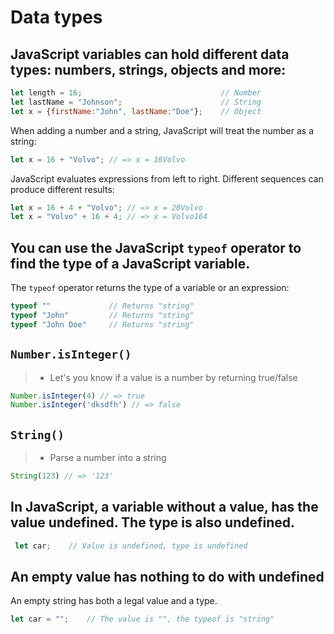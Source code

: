 # Data types
## JavaScript variables can hold different data types: numbers, strings, objects and more:
```js
let length = 16;                               // Number
let lastName = "Johnson";                      // String
let x = {firstName:"John", lastName:"Doe"};    // Object
```
When adding a number and a string, JavaScript will treat the number as a string:
```js
let x = 16 + "Volvo"; // => x = 16Volvo
``` 
JavaScript evaluates expressions from left to right. Different sequences can produce different results:
```js
let x = 16 + 4 + "Volvo"; // => x = 20Volvo
let x = "Volvo" + 16 + 4; // => x = Volvo164
```
## You can use the JavaScript ```typeof``` operator to find the type of a JavaScript variable.

The ```typeof``` operator returns the type of a variable or an expression:
```js
typeof ""             // Returns "string"
typeof "John"         // Returns "string"
typeof "John Doe"     // Returns "string"
```

## `Number.isInteger()`
>- Let's you know if a value is a number by returning true/false
```js
Number.isInteger(4) // => true
Number.isInteger('dksdfh') // => false
```
## `String()`
>- Parse a number into a string
```js
String(123) // => '123'
```
## In JavaScript, a variable without a value, has the value undefined. The type is also undefined.
```js
 let car;    // Value is undefined, type is undefined
 ```
 ## An empty value has nothing to do with undefined
 An empty string has both a legal value and a type.
 ```js
 let car = "";    // The value is "", the typeof is "string"
 ```
 